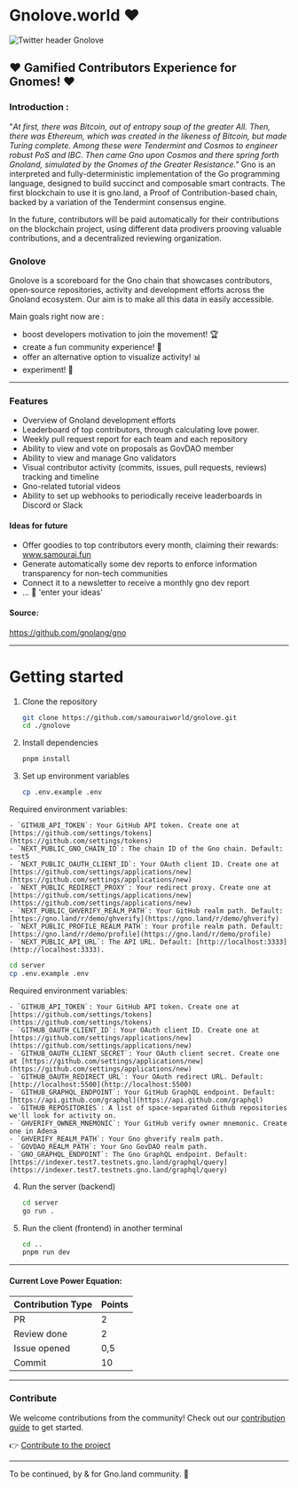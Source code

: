 # Gnolove.world ❤️

![Twitter header Gnolove](https://hackmd.io/_uploads/rJENakXRC.png)

## ❤️ Gamified Contributors Experience for Gnomes! ❤️

###  Introduction :

"_At first, there was Bitcoin, out of entropy soup of the greater All. Then, there was Ethereum, which was created in the likeness of Bitcoin, but made Turing complete.
Among these were Tendermint and Cosmos to engineer robust PoS and IBC. Then came Gno upon Cosmos and there spring forth Gnoland, simulated by the Gnomes of the Greater Resistance."_
Gno is an interpreted and fully-deterministic implementation of the Go programming language, designed to build succinct and composable smart contracts. The first blockchain to use it is gno.land, a Proof of Contribution-based chain, backed by a variation of the Tendermint consensus engine.

In the future, contributors will be paid automatically for their contributions on the blockchain project, using different data prodivers prooving valuable contributions, and a decentralized reviewing organization.

### Gnolove
Gnolove is a scoreboard for the Gno chain that showcases contributors, open‑source repositories, activity and development efforts across the Gnoland ecosystem. Our aim is to make all this data in easily accessible.

Main goals right now are : 
- boost developers motivation to join the movement! 🏆
- create a fun community experience! 🥇
- offer an alternative option to visualize activity! 📊
- experiment! 🧰

---

### Features
- Overview of Gnoland development efforts
- Leaderboard of top contributors, through calculating love power.
- Weekly pull request report for each team and each repository
- Ability to view and vote on proposals as GovDAO member
- Ability to view and manage Gno validators
- Visual contributor activity (commits, issues, pull requests, reviews) tracking and timeline
- Gno-related tutorial videos
- Ability to set up webhooks to periodically receive leaderboards in Discord or Slack

#### Ideas for future
- Offer goodies to top contributors every month, claiming their rewards: www.samourai.fun
- Generate automatically some dev reports to enforce information transparency for non-tech communities
- Connect it to a newsletter to receive a monthly gno dev report
- ... 🧠 'enter your ideas'

#### Source:
https://github.com/gnolang/gno

---

# Getting started
1. Clone the repository
   ```bash
   git clone https://github.com/samouraiworld/gnolove.git
   cd ./gnolove
   ```

2. Install dependencies
   ```bash
   pnpm install
   ```

3. Set up environment variables
   ```bash
   cp .env.example .env
   ```

  Required environment variables:

    - `GITHUB_API_TOKEN`: Your GitHub API token. Create one at [https://github.com/settings/tokens](https://github.com/settings/tokens)
    - `NEXT_PUBLIC_GNO_CHAIN_ID`: The chain ID of the Gno chain. Default: test5
    - `NEXT_PUBLIC_OAUTH_CLIENT_ID`: Your OAuth client ID. Create one at [https://github.com/settings/applications/new](https://github.com/settings/applications/new)
    - `NEXT_PUBLIC_REDIRECT_PROXY`: Your redirect proxy. Create one at [https://github.com/settings/applications/new](https://github.com/settings/applications/new)
    - `NEXT_PUBLIC_GHVERIFY_REALM_PATH`: Your GitHub realm path. Default: [https://gno.land/r/demo/ghverify](https://gno.land/r/demo/ghverify)
    - `NEXT_PUBLIC_PROFILE_REALM_PATH`: Your profile realm path. Default: [https://gno.land/r/demo/profile](https://gno.land/r/demo/profile)
    - `NEXT_PUBLIC_API_URL`: The API URL. Default: [http://localhost:3333](http://localhost:3333).

  ```bash
  cd server
  cp .env.example .env
  ```

  Required environment variables:

    - `GITHUB_API_TOKEN`: Your GitHub API token. Create one at [https://github.com/settings/tokens](https://github.com/settings/tokens)
    - `GITHUB_OAUTH_CLIENT_ID`: Your OAuth client ID. Create one at [https://github.com/settings/applications/new](https://github.com/settings/applications/new)
    - `GITHUB_OAUTH_CLIENT_SECRET`: Your OAuth client secret. Create one at [https://github.com/settings/applications/new](https://github.com/settings/applications/new)
    - `GITHUB_OAUTH_REDIRECT_URL`: Your OAuth redirect URL. Default: [http://localhost:5500](http://localhost:5500)
    - `GITHUB_GRAPHQL_ENDPOINT`: Your GitHub GraphQL endpoint. Default: [https://api.github.com/graphql](https://api.github.com/graphql)
    - `GITHUB_REPOSITORIES`: A list of space-separated Github repositories we'll look for activity on.
    - `GHVERIFY_OWNER_MNEMONIC`: Your GitHub verify owner mnemonic. Create one in Adena
    - `GHVERIFY_REALM_PATH`: Your Gno ghverify realm path.
    - `GOVDAO_REALM_PATH`: Your Gno GovDAO realm path.
    - `GNO_GRAPHQL_ENDPOINT`: The Gno GraphQL endpoint. Default: [https://indexer.test7.testnets.gno.land/graphql/query](https://indexer.test7.testnets.gno.land/graphql/query)

4. Run the server (backend)
   ```bash
   cd server
   go run .
   ```

5. Run the client (frontend) in another terminal
   ```bash
   cd ..
   pnpm run dev
   ```

---

#### Current Love Power Equation: 

| Contribution Type | Points |
|-------------------|--------| 
| PR                | 2      | 
| Review done       | 2      | 
| Issue opened      | 0,5    | 
| Commit            | 10     | 

---

### Contribute

We welcome contributions from the community! 
Check out our [contribution guide](CONTRIBUTING.md) to get started.

👉 [Contribute to the project](https://github.com/samouraiworld/gnolove)

---

To be continued, 
by & for Gno.land community.
🥷


